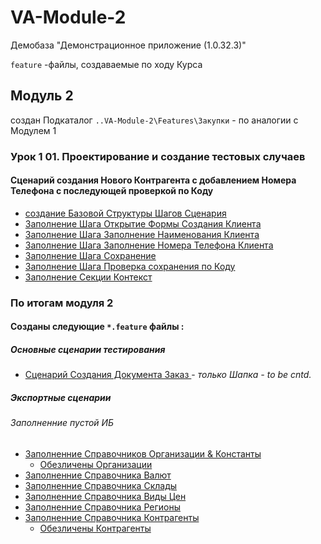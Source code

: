 # VA-Module-2


Демобаза "Демонстрационное приложение (1.0.32.3)"

`feature` -файлы,  создаваемые  по  ходу Курса

## Модуль  2

 создан Подкаталог  `..VA-Module-2\Features\Закупки` -  по аналогии  с Модулем 1 
### Урок 1 01. Проектирование и создание тестовых случаев

#### Сценарий создания Нового Контрагента с добавлением Номера Телефона с последующей  проверкой  по Коду

- [создание Базовой Структуры Шагов Сценария ](https://github.com/alex-dev-2020/VA-Module-2/commit/5c563cc4b47b29bbb8ed25dc3887923f22f07f0a)
- [Заполнение Шага Открытие Формы Создания Клиента](https://github.com/alex-dev-2020/VA-Module-2/commit/884a1ddd8cebea7e1bdc50214299512c0bbfea93)
- [Заполнение Шага Заполнение Наименования Клиента](https://github.com/alex-dev-2020/VA-Module-2/commit/631745a8296cce31ff38abd5098ea5a4fdbabb0c)
- [Заполнение Шага Заполнение Номера Телефона Клиента](https://github.com/alex-dev-2020/VA-Module-2/commit/d530ea9903f032d5cc49fd28342c90ab75f9f6ef)
- [Заполнение Шага Сохранение](https://github.com/alex-dev-2020/VA-Module-2/commit/9da181569f3236c996d49c71ddd6b8df63c7a54e)
- [Заполнение Шага Проверка сохранения по Коду](https://github.com/alex-dev-2020/VA-Module-2/commit/46edb09ac2e897205f52b4034d73770af38b9809)
- [Заполнение Секции Контекст](https://github.com/alex-dev-2020/VA-Module-2/commit/d5d48eba9e86d46af91c3abc243a57baddf7f5c5)
   
   
### По итогам   модуля 2

#### Созданы следующие `*.feature`  файлы :

##### Основные  сценарии тестирования 

- [Сценарий Создания Документа Заказ ](https://github.com/alex-dev-2020/VA-Module-2/blob/main/Features/External/%D0%A1%D0%BE%D0%B7%D0%B4%D0%B0%D0%BD%D0%B8%D0%B5%20%D0%94%D0%BE%D0%BA%D1%83%D0%BC%D0%B5%D0%BD%D1%82%D0%B0%20%D0%9F%D0%BE%D1%81%D1%82%D1%83%D0%BF%D0%BB%D0%B5%D0%BD%D0%B8%D1%8F%20%D0%A2%D0%BE%D0%B2%D0%B0%D1%80%D0%BE%D0%B2.feature) - *только Шапка - to be cntd.* 
##### Экспортные сценарии
###### Заполненние пустой ИБ

- [Заполненние Справочников Организации & Константы](https://github.com/alex-dev-2020/VA-Module-2/blob/main/Features/External/%D0%97%D0%B0%D0%B3%D1%80%D1%83%D0%B7%D0%BA%D0%B0%20%D0%9E%D1%80%D0%B3%D0%B0%D0%BD%D0%B8%D0%B7%D0%B0%D1%86%D0%B8%D0%B9%20%D0%B8%20%D0%9A%D0%BE%D0%BD%D1%81%D1%82%D0%B0%D0%BD%D1%82.feature)
    - [Обезличены Организации ](https://github.com/alex-dev-2020/VA-Module-2/commit/0bbc9aa5a71a7651b935f3ad36a60c1eb4fde871)
- [Заполненние Справочника Валют](https://github.com/alex-dev-2020/VA-Module-2/blob/main/Features/External/%D0%97%D0%B0%D0%B3%D1%80%D1%83%D0%B7%D0%BA%D0%B0%20%D0%92%D0%B0%D0%BB%D1%8E%D1%82%20%D0%A3%D1%87%D0%B5%D1%82%D0%B0.feature)
- [Заполненние Справочника Склады](https://github.com/alex-dev-2020/VA-Module-2/blob/main/Features/External/%D0%97%D0%B0%D0%B3%D1%80%D1%83%D0%B7%D0%BA%D0%B0%20%D0%A1%D0%BA%D0%BB%D0%B0%D0%B4%D0%BE%D0%B2.feature)
- [Заполненние Справочника Виды Цен ](https://github.com/alex-dev-2020/VA-Module-2/blob/main/Features/External/%D0%97%D0%B0%D0%B3%D1%80%D1%83%D0%B7%D0%BA%D0%B0%20%D0%92%D0%B8%D0%B4%D0%BE%D0%B2%20%D0%A6%D0%B5%D0%BD.feature)
- [Заполненние Справочника Регионы](https://github.com/alex-dev-2020/VA-Module-2/blob/main/Features/External/%D0%97%D0%B0%D0%B3%D1%80%D1%83%D0%B7%D0%BA%D0%B0%20%D0%A0%D0%B5%D0%B3%D0%B8%D0%BE%D0%BD%D0%BE%D0%B2.feature)
- [Заполненние Справочника Контрагенты](https://github.com/alex-dev-2020/VA-Module-2/blob/main/Features/External/%D0%97%D0%B0%D0%B3%D1%80%D1%83%D0%B7%D0%BA%D0%B0%20%D0%9A%D0%BE%D0%BD%D1%82%D1%80%D0%B0%D0%B3%D0%B5%D0%BD%D1%82%D0%BE%D0%B2.feature)
    - [Обезличены Контрагенты ](https://github.com/alex-dev-2020/VA-Module-2/commit/499c1212e1a9359982ccea961ed268b35b482a84)



